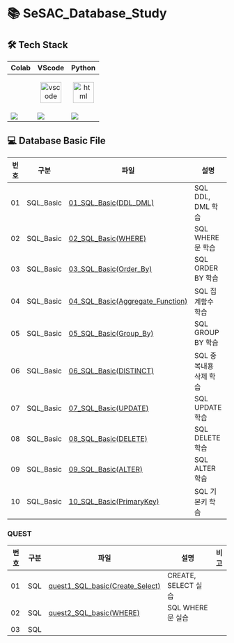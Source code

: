 # 📚 SeSAC_Database_Study

## 🛠️ Tech Stack

|<center>Colab</center>|<center>VScode</center>|<center>Python</center>|
|--|--|--|
||<p align="center"><img alt="vscode" src="./icons/VSCode-Light.svg" width="48"></p>|<p align="center"><img alt="html" src="./icons/Python-Dark.svg" width="48"></p>| 
|<img src="https://img.shields.io/badge/google colab-F9AB00?style=for-the-badge&logo=googlecolab&logoColor=white">|<img src="https://img.shields.io/badge/visual studio code-007ACC?style=for-the-badge&logo=visualstudiocode&logoColor=white">|<img src="https://img.shields.io/badge/Python-3776AB?style=for-the-badge&logo=python&logoColor=white">|

## 💻 Database Basic File

|번호|구분|파일|설명|비고|
|--|--|--|--|--|
|01|SQL_Basic|[01_SQL_Basic(DDL_DML)](./docs/01_SQL_Basic(DDL_DML).sql)|SQL DDL, DML 학습||
|02|SQL_Basic|[02_SQL_Basic(WHERE)](./docs/02_SQL_Basic(WHERE).sql)|SQL WHERE문 학습||
|03|SQL_Basic|[03_SQL_Basic(Order_By)](./docs/03_SQL_Basic(Order_By).sql)|SQL ORDER BY 학습||
|04|SQL_Basic|[04_SQL_Basic(Aggregate_Function)](./docs/04_SQL_Basic(Aggregate_Function).sql)|SQL 집계함수 학습||
|05|SQL_Basic|[05_SQL_Basic(Group_By)](./docs/05_SQL_Basic(Group_By).sql)|SQL GROUP BY 학습||
|06|SQL_Basic|[06_SQL_Basic(DISTINCT)](./docs/06_SQL_Basic(DISTINCT).sql)|SQL 중복내용 삭제 학습||
|07|SQL_Basic|[07_SQL_Basic(UPDATE)](./docs/07_SQL_Basic(UPDATE).sql)|SQL UPDATE 학습||
|08|SQL_Basic|[08_SQL_Basic(DELETE)](./docs/08_SQL_Basic(DELETE).sql)|SQL DELETE 학습||
|09|SQL_Basic|[09_SQL_Basic(ALTER)](./docs/09_SQL_Basic(ALTER).sql)|SQL ALTER 학습||
|10|SQL_Basic|[10_SQL_Basic(PrimaryKey)](./docs/10_SQL_Basic(PrimaryKey).sql)|SQL 기본키 학습||

### QUEST

|번호|구분|파일|설명|비고|
|--|--|--|--|--|
|01|SQL|[quest1_SQL_basic(Create_Select)](./docs/quest/quest1_SQL_basic(Create_Select).sql)|CREATE, SELECT 실습||
|02|SQL|[quest2_SQL_basic(WHERE)](./docs/quest/quest2_SQL_basic(WHERE).sql)|SQL WHERE문 실습||
|03|SQL||||